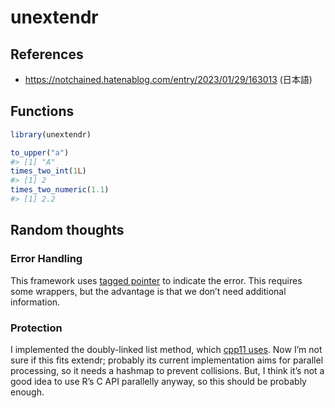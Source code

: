 
<!-- README.md is generated from README.Rmd. Please edit that file -->

# unextendr

<!-- badges: start -->
<!-- badges: end -->

## References

- <https://notchained.hatenablog.com/entry/2023/01/29/163013> (日本語)

## Functions

``` r
library(unextendr)

to_upper("a")
#> [1] "A"
times_two_int(1L)
#> [1] 2
times_two_numeric(1.1)
#> [1] 2.2
```

## Random thoughts

### Error Handling

This framework uses [tagged
pointer](https://en.wikipedia.org/wiki/Tagged_pointer) to indicate the
error. This requires some wrappers, but the advantage is that we don’t
need additional information.

### Protection

I implemented the doubly-linked list method, which [cpp11
uses](https://cpp11.r-lib.org/articles/internals.html#protection). Now
I’m not sure if this fits extendr; probably its current implementation
aims for parallel processing, so it needs a hashmap to prevent
collisions. But, I think it’s not a good idea to use R’s C API
parallelly anyway, so this should be probably enough.
